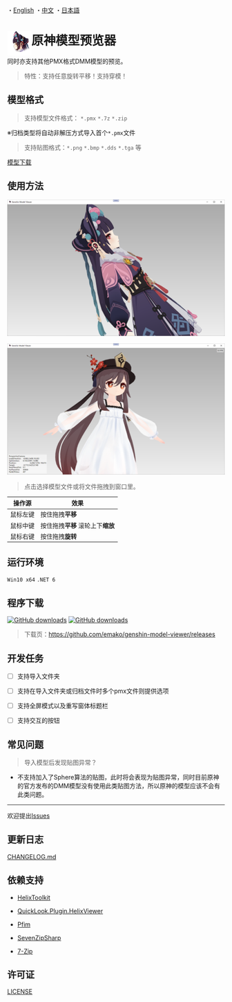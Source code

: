 ・[English](README.en.md) ・[中文](README.md) ・[日本語](README.jp.md)

# <img src="src/GenshinModelViewer/Resources/UI_AvatarIcon_Side_Yunjin.png" width = "56" height = "56" alt="" align="left" /> 原神模型预览器

同时亦支持其他PMX格式DMM模型的预览。

> 特性：支持任意旋转平移！支持穿模！

## 模型格式

> 支持模型文件格式： `*.pmx` `*.7z` `*.zip` 

※归档类型将自动非解压方式导入首个`*.pmx`文件

> 支持贴图格式：`*.png` `*.bmp` `*.dds` `*.tga` 等

[模型下载](https://www.aplaybox.com/u/680828836)

## 使用方法

![demo2](screen-shot/demo-01.png)

![demo1](screen-shot/demo-02.png)

> 点击选择模型文件或将文件拖拽到窗口里。

| 操作源   | 效果                              |
| -------- | --------------------------------- |
| 鼠标左键 | 按住拖拽**平移**                  |
| 鼠标中键 | 按住拖拽**平移** 滚轮上下**缩放** |
| 鼠标右键 | 按住拖拽**旋转**                  |

## 运行环境

`Win10 x64` `.NET 6`

## 程序下载
[![GitHub downloads](https://img.shields.io/github/downloads/emako/genshin-model-viewer/total)](https://github.com/emako/genshin-model-viewer/releases)
[![GitHub downloads](https://img.shields.io/github/downloads/emako/genshin-model-viewer/latest/total)](https://github.com/emako/genshin-model-viewer/releases)

> 下载页：https://github.com/emako/genshin-model-viewer/releases
>

## 开发任务

- [ ] 支持导入文件夹
- [ ] 支持在导入文件夹或归档文件时多个pmx文件则提供选项
- [ ] 支持全屏模式以及重写窗体标题栏
- [ ] 支持交互的按钮


## 常见问题

> 导入模型后发现贴图异常？

- 不支持加入了Sphere算法的贴图，此时将会表现为贴图异常，同时目前原神的官方发布的DMM模型没有使用此类贴图方法，所以原神的模型应该不会有此类问题。

---

欢迎提出[Issues](https://github.com/emako/genshin-model-viewer/issues)

## 更新日志

[CHANGELOG.md](CHANGELOG.md)

## 依赖支持

- [HelixToolkit](https://github.com/helix-toolkit/helix-toolkit)
- [QuickLook.Plugin.HelixViewer](https://github.com/ShiinaManatsu/QuickLook.Plugin.HelixViewer)

- [Pfim](https://github.com/nickbabcock/Pfim)

- [SevenZipSharp](https://github.com/squid-box/SevenZipSharp)
- [7-Zip](https://www.7-zip.org/)

## 许可证

[LICENSE](LICENSE)

